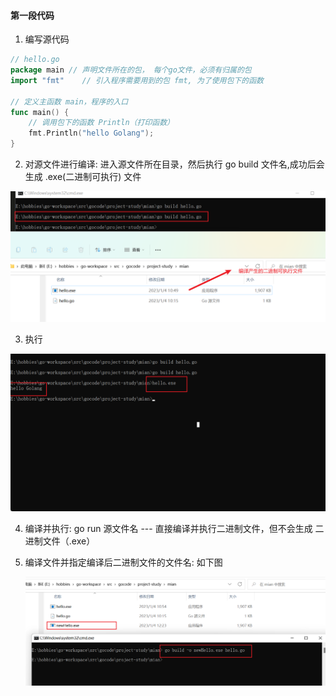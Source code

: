 #### 第一段代码

1. 编写源代码

```go
// hello.go
package main // 声明文件所在的包， 每个go文件，必须有归属的包
import "fmt"	// 引入程序需要用到的包 fmt, 为了使用包下的函数

// 定义主函数 main，程序的入口
func main() {
	// 调用包下的函数 Println（打印函数）
	fmt.Println("hello Golang");
}
```

2. 对源文件进行编译: 进入源文件所在目录，然后执行  go build 文件名,成功后会生成  .exe(二进制可执行) 文件

![go编译](image/go编译.png)

3. 执行

![go执行](image/执行.png)

4. 编译并执行: go run 源文件名   --- 直接编译并执行二进制文件，但不会生成 二进制文件（.exe）

5. 编译文件并指定编译后二进制文件的文件名: 如下图

   ![重命名编译后文件](image/重命名编译后文件.png)